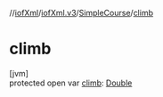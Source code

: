 //[iofXml](../../../index.md)/[iofXml.v3](../index.md)/[SimpleCourse](index.md)/[climb](climb.md)

# climb

[jvm]\
protected open var [climb](climb.md): [Double](https://docs.oracle.com/javase/8/docs/api/java/lang/Double.html)
